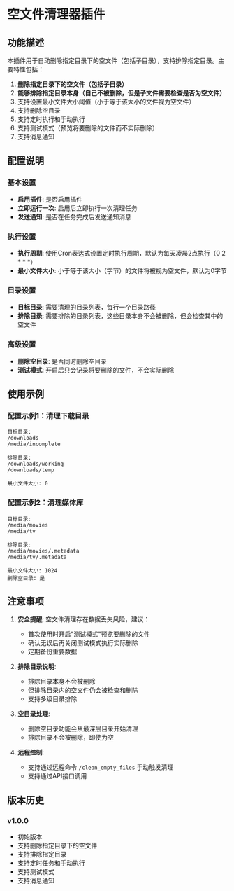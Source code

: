# 空文件清理器插件

## 功能描述

本插件用于自动删除指定目录下的空文件（包括子目录），支持排除指定目录。主要特性包括：

1. **删除指定目录下的空文件（包括子目录）**
2. **能够排除指定目录本身（自己不被删除，但是子文件需要检查是否为空文件）**
3. 支持设置最小文件大小阈值（小于等于该大小的文件视为空文件）
4. 支持删除空目录
5. 支持定时执行和手动执行
6. 支持测试模式（预览将要删除的文件而不实际删除）
7. 支持消息通知

## 配置说明

### 基本设置
- **启用插件**: 是否启用插件
- **立即运行一次**: 启用后立即执行一次清理任务
- **发送通知**: 是否在任务完成后发送通知消息

### 执行设置
- **执行周期**: 使用Cron表达式设置定时执行周期，默认为每天凌晨2点执行（0 2 * * *）
- **最小文件大小**: 小于等于该大小（字节）的文件将被视为空文件，默认为0字节

### 目录设置
- **目标目录**: 需要清理的目录列表，每行一个目录路径
- **排除目录**: 需要排除的目录列表，这些目录本身不会被删除，但会检查其中的空文件

### 高级设置
- **删除空目录**: 是否同时删除空目录
- **测试模式**: 开启后只会记录将要删除的文件，不会实际删除

## 使用示例

### 配置示例1：清理下载目录
```
目标目录:
/downloads
/media/incomplete

排除目录:
/downloads/working
/downloads/temp

最小文件大小: 0
```

### 配置示例2：清理媒体库
```
目标目录:
/media/movies
/media/tv

排除目录:
/media/movies/.metadata
/media/tv/.metadata

最小文件大小: 1024
删除空目录: 是
```

## 注意事项

1. **安全提醒**: 空文件清理存在数据丢失风险，建议：
   - 首次使用时开启"测试模式"预览要删除的文件
   - 确认无误后再关闭测试模式执行实际删除
   - 定期备份重要数据

2. **排除目录说明**:
   - 排除目录本身不会被删除
   - 但排除目录内的空文件仍会被检查和删除
   - 支持多级目录排除

3. **空目录处理**:
   - 删除空目录功能会从最深层目录开始清理
   - 排除目录不会被删除，即使为空

4. **远程控制**:
   - 支持通过远程命令 `/clean_empty_files` 手动触发清理
   - 支持通过API接口调用

## 版本历史

### v1.0.0
- 初始版本
- 支持删除指定目录下的空文件
- 支持排除指定目录
- 支持定时任务和手动执行
- 支持测试模式
- 支持消息通知

